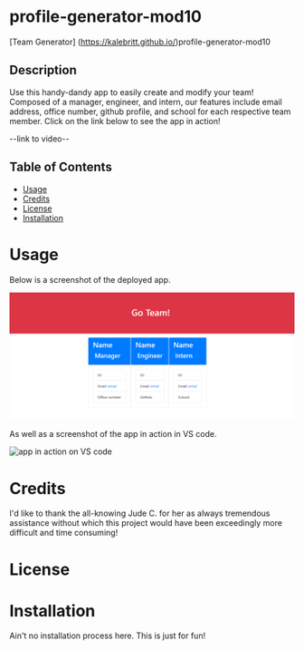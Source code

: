 # profile-generator-mod10

[Team Generator] (https://kalebritt.github.io/)profile-generator-mod10

## Description
Use this handy-dandy app to easily create and modify your team! Composed of a manager, engineer, and intern, our features include email address, office number, github profile, and school for each respective team member.  Click on the link below to see the app in action!

--link to video--

## Table of Contents

- [Usage](#usage)
- [Credits](#credits)
- [License](#license)
- [Installation](#installation)

# Usage
Below is a screenshot of the deployed app.

![screenshot of app deployed](/assets/Screenshot%20profile-generator-mod10.png)

As well as a screenshot of the app in action in VS code.

![app in action on VS code](/assets/)

# Credits
I'd like to thank the all-knowing Jude C. for her as always tremendous assistance without which this project would have been exceedingly more difficult and time consuming!

# License


# Installation 
Ain't no installation process here.  This is just for fun!

